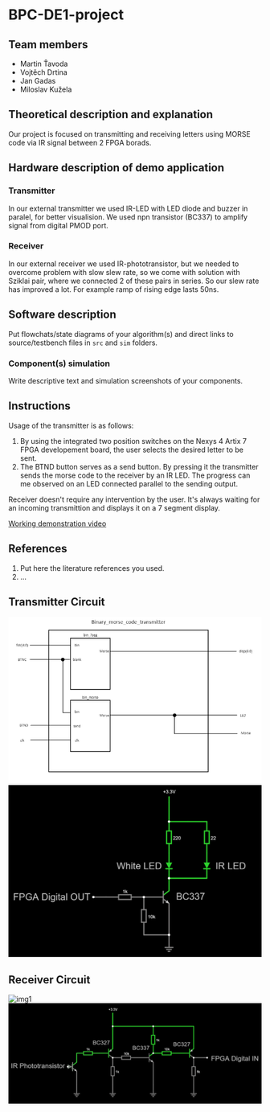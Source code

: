 # BPC-DE1-project

## Team members
* Martin Ťavoda
* Vojtěch Drtina
* Jan Gadas
* Miloslav Kužela

## Theoretical description and explanation

Our project is focused on transmitting and receiving letters using MORSE code via IR signal between 2 FPGA borads. 

## Hardware description of demo application

### Transmitter

In our external transmitter we used IR-LED with LED diode and buzzer in paralel, for better visualision. We used npn transistor (BC337) to amplify signal from digital PMOD port.

### Receiver

In our external receiver we used IR-phototransistor, but we needed to overcome problem with slow slew rate, so we come with solution with Sziklai pair, where we connected 2 of these pairs in series. So our slew rate has improved a lot. For example ramp of rising edge lasts 50ns. 

## Software description

Put flowchats/state diagrams of your algorithm(s) and direct links to source/testbench files in `src` and `sim` folders. 

### Component(s) simulation

Write descriptive text and simulation screenshots of your components.

## Instructions
Usage of the transmitter is as follows:
1. By using the integrated two position switches on the Nexys 4 Artix 7 FPGA developement board, the user selects the desired letter to be sent.
2. The BTND button serves as a send button. By pressing it the transmitter sends the morse code to the receiver by an IR LED.
   The progress can me observed on an LED connected parallel to the sending output.
   
Receiver doesn't require any intervention by the user. It's always waiting for an incoming transmittion and displays it on a 7 segment display.

[Working demonstration video](https://youtu.be/yEXXWRQE4EQ)

## References

1. Put here the literature references you used.
2. ...

## Transmitter Circuit

![img1](images/Transmitter_block.png)
![img2](images/Transmitter_schematic.png)

## Receiver Circuit

![img1](images/Receiver_block.png)
![img2](images/Receiver_schematic.png)


